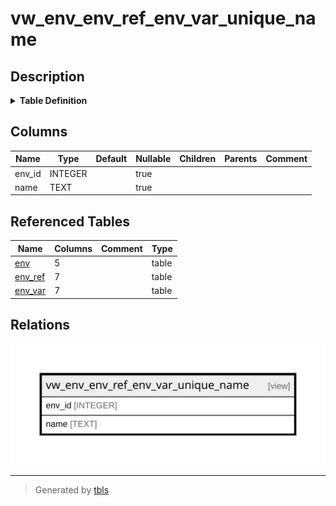 # vw_env_env_ref_env_var_unique_name

## Description

<details>
<summary><strong>Table Definition</strong></summary>

```sql
CREATE VIEW vw_env_env_ref_env_var_unique_name AS
SELECT e.env_id, er.name
FROM env e JOIN env_ref er ON e.env_id = er.env_id
UNION ALL
SELECT e.env_id, ev.name
FROM env e JOIN env_var ev ON e.env_id = ev.env_id
```

</details>

## Columns

| Name | Type | Default | Nullable | Children | Parents | Comment |
| ---- | ---- | ------- | -------- | -------- | ------- | ------- |
| env_id | INTEGER |  | true |  |  |  |
| name | TEXT |  | true |  |  |  |

## Referenced Tables

| Name | Columns | Comment | Type |
| ---- | ------- | ------- | ---- |
| [env](env.md) | 5 |  | table |
| [env_ref](env_ref.md) | 7 |  | table |
| [env_var](env_var.md) | 7 |  | table |

## Relations

![er](vw_env_env_ref_env_var_unique_name.svg)

---

> Generated by [tbls](https://github.com/k1LoW/tbls)
